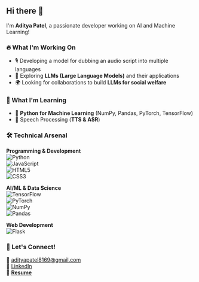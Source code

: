 ## Hi there 👋  
I'm **Aditya Patel**, a passionate developer working on AI and Machine Learning!

### 🔥 What I'm Working On  
- 🎙️ Developing a model for dubbing an audio script into multiple languages  
- 🤖 Exploring **LLMs (Large Language Models)** and their applications  
- 🌍 Looking for collaborations to build **LLMs for social welfare**

### 🚀 What I'm Learning  
- 📌 **Python for Machine Learning** (NumPy, Pandas, PyTorch, TensorFlow)  
- 🔗 Speech Processing (**TTS & ASR**)

### 🛠️ Technical Arsenal

**Programming & Development**  
![Python](https://img.shields.io/badge/Python-3776AB?style=flat&logo=python&logoColor=white)  
![JavaScript](https://img.shields.io/badge/JavaScript-F7DF1E?style=flat&logo=javascript&logoColor=black)  
![HTML5](https://img.shields.io/badge/HTML5-E34F26?style=flat&logo=html5&logoColor=white)  
![CSS3](https://img.shields.io/badge/CSS3-1572B6?style=flat&logo=css3&logoColor=white)

**AI/ML & Data Science**  
![TensorFlow](https://img.shields.io/badge/TensorFlow-FF6F00?style=flat&logo=tensorflow&logoColor=white)  
![PyTorch](https://img.shields.io/badge/PyTorch-EE4C2C?style=flat&logo=pytorch&logoColor=white)  
![NumPy](https://img.shields.io/badge/NumPy-013243?style=flat&logo=numpy&logoColor=white)  
![Pandas](https://img.shields.io/badge/Pandas-150458?style=flat&logo=pandas&logoColor=white)

**Web Development**  
![Flask](https://img.shields.io/badge/Flask-000000?style=flat&logo=flask&logoColor=white)

### 💬 Let's Connect!  
📧 [adityapatel8169@gmail.com](mailto:adityapatel8169@gmail.com)  
🔗 [LinkedIn](https://linkedin.com/in/aditya-patel-60a33a19b)  
📄 [**Resume**](https://drive.google.com/file/d/1fEzDaLIfX49LVEi9mmEkY_R-nlYct1tQ/view?usp=drive_link)
